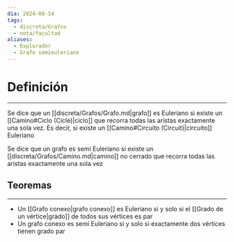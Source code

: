 ```yaml
---
dia: 2024-08-14
tags:
  - discreta/Grafos
  - nota/facultad
aliases:
  - Explorador
  - Grafo semieuleriano
---
```

# Definición
---
Se dice que un [[discreta/Grafos/Grafo.md|grafo]] es Euleriano si existe un [[Camino#Ciclo (Cicle)|ciclo]] que recorra todas las aristas exactamente una sola vez. Es decir, si existe un [[Camino#Circuito (Circuit)|circuito]] Euleriano

Se dice que un grafo es semi Euleriano si existe un [[discreta/Grafos/Camino.md|camino]] no cerrado que recorra todas las aristas exactamente una sola vez

## Teoremas
---
* Un [[Grafo conexo|grafo conexo]] es Euleriano si y solo si el [[Grado de un vértice|grado]] de todos sus vértices es par 
* Un grafo conexo es semi Euleriano si y solo si exactamente dos vértices tienen grado par
